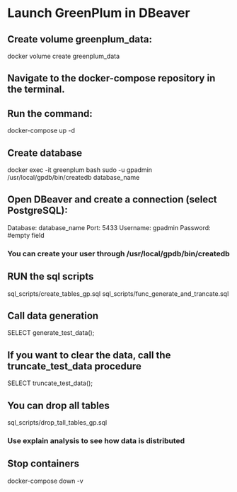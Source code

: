 # Launch GreenPlum in DBeaver
## Create volume greenplum_data:
docker volume create greenplum_data

## Navigate to the docker-compose repository in the terminal.
## Run the command:

  docker-compose up -d

## Create database

  docker exec -it greenplum bash
  sudo -u gpadmin /usr/local/gpdb/bin/createdb database_name

## Open DBeaver and create a connection (select PostgreSQL):

  Database: database_name
  Port: 5433
  Username: gpadmin
  Password: #empty field
### You can create your user through /usr/local/gpdb/bin/createdb

## RUN the sql scripts

  sql_scripts/create_tables_gp.sql
  sql_scripts/func_generate_and_trancate.sql

## Call data generation

  SELECT generate_test_data();

## If you want to clear the data, call the truncate_test_data procedure

  SELECT truncate_test_data();

## You can drop all tables

  sql_scripts/drop_tall_tables_gp.sql

### Use explain analysis to see how data is distributed
## Stop containers

  docker-compose down -v